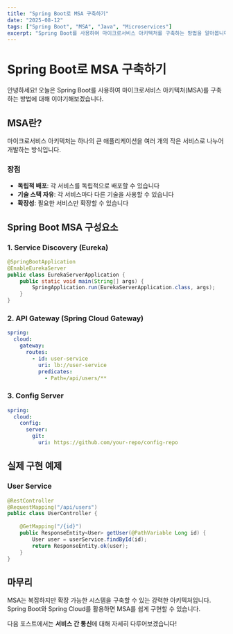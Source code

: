 ```yaml
---
title: "Spring Boot로 MSA 구축하기"
date: "2025-08-12"
tags: ["Spring Boot", "MSA", "Java", "Microservices"]
excerpt: "Spring Boot를 사용하여 마이크로서비스 아키텍처를 구축하는 방법을 알아봅니다."
---
```


# Spring Boot로 MSA 구축하기

안녕하세요! 오늘은 Spring Boot를 사용하여 마이크로서비스 아키텍처(MSA)를 구축하는 방법에 대해 이야기해보겠습니다.

## MSA란?

마이크로서비스 아키텍처는 하나의 큰 애플리케이션을 여러 개의 작은 서비스로 나누어 개발하는 방식입니다.

### 장점
- **독립적 배포**: 각 서비스를 독립적으로 배포할 수 있습니다
- **기술 스택 자유**: 각 서비스마다 다른 기술을 사용할 수 있습니다
- **확장성**: 필요한 서비스만 확장할 수 있습니다

## Spring Boot MSA 구성요소

### 1. Service Discovery (Eureka)
```java
@SpringBootApplication
@EnableEurekaServer
public class EurekaServerApplication {
    public static void main(String[] args) {
        SpringApplication.run(EurekaServerApplication.class, args);
    }
}
```

### 2. API Gateway (Spring Cloud Gateway)
```yaml
spring:
  cloud:
    gateway:
      routes:
        - id: user-service
          uri: lb://user-service
          predicates:
            - Path=/api/users/**
```

### 3. Config Server
```yaml
spring:
  cloud:
    config:
      server:
        git:
          uri: https://github.com/your-repo/config-repo
```

## 실제 구현 예제

### User Service
```java
@RestController
@RequestMapping("/api/users")
public class UserController {
    
    @GetMapping("/{id}")
    public ResponseEntity<User> getUser(@PathVariable Long id) {
        User user = userService.findById(id);
        return ResponseEntity.ok(user);
    }
}
```

## 마무리

MSA는 복잡하지만 확장 가능한 시스템을 구축할 수 있는 강력한 아키텍처입니다. Spring Boot와 Spring Cloud를 활용하면 MSA를 쉽게 구현할 수 있습니다.

다음 포스트에서는 **서비스 간 통신**에 대해 자세히 다루어보겠습니다!
